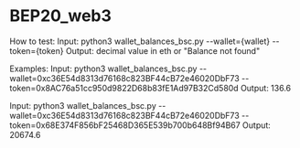 # BEP20_web3

How to test: 
Input: python3 wallet_balances_bsc.py --wallet={wallet} --token={token}
Output: decimal value in eth or "Balance not found"

Examples:
Input: python3 wallet_balances_bsc.py --wallet=0xc36E54d8313d76168c823BF44cB72e46020DbF73 --token=0x8AC76a51cc950d9822D68b83fE1Ad97B32Cd580d
Output: 136.6

Input: python3 wallet_balances_bsc.py --wallet=0xc36E54d8313d76168c823BF44cB72e46020DbF73 --token=0x68E374F856bF25468D365E539b700b648Bf94B67
Output: 20674.6
